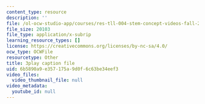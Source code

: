 ```yaml
---
content_type: resource
description: ''
file: /ol-ocw-studio-app/courses/res-tll-004-stem-concept-videos-fall-2013/6b5890a9e357175a9d0f6c63be34eef3_XR_0k8JIawY.srt
file_size: 20103
file_type: application/x-subrip
learning_resource_types: []
license: https://creativecommons.org/licenses/by-nc-sa/4.0/
ocw_type: OCWFile
resourcetype: Other
title: 3play caption file
uid: 6b5890a9-e357-175a-9d0f-6c63be34eef3
video_files:
  video_thumbnail_file: null
video_metadata:
  youtube_id: null
---
```


